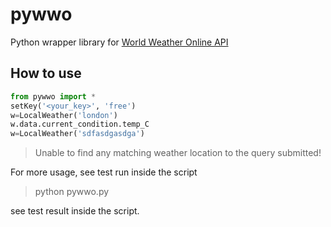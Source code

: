 pywwo
=====

Python wrapper library for [World Weather Online API](http://www.worldweatheronline.com)

How to use
---------------
```python
from pywwo import *
setKey('<your_key>', 'free')
w=LocalWeather('london')
w.data.current_condition.temp_C
w=LocalWeather('sdfasdgasdga')
```
> Unable to find any matching weather location to the query submitted!

For more usage, see test run inside the script
> python pywwo.py

see test result inside the script.
